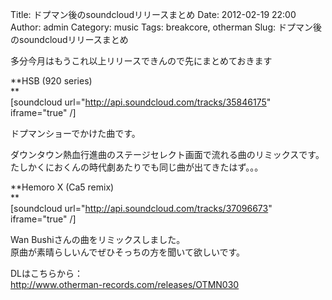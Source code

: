 Title: ドプマン後のsoundcloudリリースまとめ
Date: 2012-02-19 22:00
Author: admin
Category: music
Tags: breakcore, otherman
Slug: ドプマン後のsoundcloudリリースまとめ

多分今月はもうこれ以上リリースできんので先にまとめておきます

**HSB (920 series)  
**  
[soundcloud url="http://api.soundcloud.com/tracks/35846175"
iframe="true" /]

ドプマンショーでかけた曲です。  

ダウンタウン熱血行進曲のステージセレクト画面で流れる曲のリミックスです。  
たしかくにおくんの時代劇あたりでも同じ曲が出てきたはず。。。

**Hemoro X (Ca5 remix)  
**  
[soundcloud url="http://api.soundcloud.com/tracks/37096673"
iframe="true" /]

Wan Bushiさんの曲をリミックスしました。  
原曲が素晴らしいんでぜひそっちの方を聞いて欲しいです。

DLはこちらから：  
[http://www.otherman-records.com/releases/OTMN030  
](http://www.otherman-records.com/releases/OTMN030%20)
